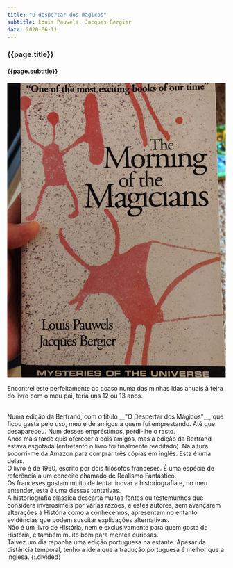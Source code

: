 ```yaml
---
title: "O despertar dos mágicos"
subtitle: Louis Pauwels, Jacques Bergier 
date: 2020-06-11
---
```


### {{page.title}} ###
#### {{page.subtitle}} ####
![O despertar dos mágicos](assets/images/book-list/bk_9.jpg)

Encontrei este perfeitamente ao acaso numa das minhas idas anuais à feira do livro com o meu pai, teria uns 12 ou 13 anos.

<br/>
Numa edição da Bertrand, com o título __"O Despertar dos Mágicos"__, que ficou gasta pelo uso, meu e de amigos a quem fui emprestando. Até que desapareceu. Num desses empréstimos, perdi-lhe o rasto.

<br/>
Anos mais tarde quis oferecer a dois amigos, mas a edição da Bertrand estava esgotada (entretanto o livro foi finalmente reeditado). Na altura socorri-me da Amazon para comprar três cópias em inglês. Esta é uma delas.

<br/>
O livro é de 1960, escrito por dois filósofos franceses. É uma espécie de referência a um conceito chamado de Realismo Fantástico.

<br/>
Os franceses gostam muito de tentar inovar a historiografia e, no meu entender, esta é uma dessas tentativas.

<br/>
A historiografia clássica descarta muitas fontes ou testemunhos que considera inverosímeis por várias razões, e estes autores, sem avançarem alterações à História como a conhecemos, apresentam no entanto evidências que podem suscitar explicações alternativas.

<br/>
Não é um livro de História, nem é exclusivamente para quem gosta de História, é também muito bom para mentes curiosas.

<br/>
Talvez um dia reponha uma edição portuguesa na estante. Apesar da distância temporal, tenho a ideia que a tradução portuguesa é melhor que a inglesa.
{:.divided}